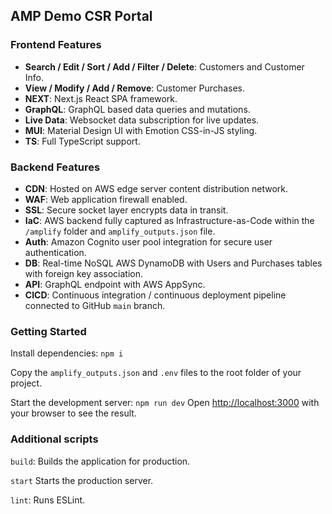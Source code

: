 ## AMP Demo CSR Portal

### Frontend Features
- **Search / Edit / Sort / Add / Filter / Delete**: Customers and Customer Info.
- **View / Modify / Add / Remove**: Customer Purchases.
- **NEXT**: Next.js React SPA framework.
- **GraphQL**: GraphQL based data queries and mutations.
- **Live Data**: Websocket data subscription for live updates.
- **MUI**: Material Design UI with Emotion CSS-in-JS styling.
- **TS**: Full TypeScript support.

### Backend Features

- **CDN**: Hosted on AWS edge server content distribution network.
- **WAF**: Web application firewall enabled.
- **SSL**: Secure socket layer encrypts data in transit.
- **IaC**: AWS backend fully captured as Infrastructure-as-Code within the `/amplify` folder and `amplify_outputs.json` file.
- **Auth**: Amazon Cognito user pool integration for secure user authentication.
- **DB**: Real-time NoSQL AWS DynamoDB with Users and Purchases tables with foreign key association.
- **API**: GraphQL endpoint with AWS AppSync.
- **CICD**: Continuous integration / continuous deployment pipeline connected to GitHub `main` branch.

### Getting Started

Install dependencies: `npm i`

Copy the `amplify_outputs.json` and `.env` files to the root folder of your project.

Start the development server: `npm run dev` Open [http://localhost:3000](http://localhost:3000) with your browser to see the result.

### Additional scripts

`build`: Builds the application for production.

`start` Starts the production server.

`lint`: Runs ESLint.
